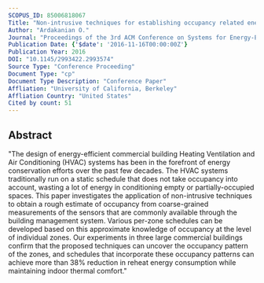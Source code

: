 ```yaml
---
SCOPUS_ID: 85006818067
Title: "Non-intrusive techniques for establishing occupancy related energy savings in commercial buildings"
Author: "Ardakanian O."
Journal: "Proceedings of the 3rd ACM Conference on Systems for Energy-Efficient Built Environments, BuildSys 2016"
Publication Date: {'$date': '2016-11-16T00:00:00Z'}
Publication Year: 2016
DOI: "10.1145/2993422.2993574"
Source Type: "Conference Proceeding"
Document Type: "cp"
Document Type Description: "Conference Paper"
Affliation: "University of California, Berkeley"
Affliation Country: "United States"
Cited by count: 51
---
```


## Abstract
"The design of energy-efficient commercial building Heating Ventilation and Air Conditioning (HVAC) systems has been in the forefront of energy conservation efforts over the past few decades. The HVAC systems traditionally run on a static schedule that does not take occupancy into account, wasting a lot of energy in conditioning empty or partially-occupied spaces. This paper investigates the application of non-intrusive techniques to obtain a rough estimate of occupancy from coarse-grained measurements of the sensors that are commonly available through the building management system. Various per-zone schedules can be developed based on this approximate knowledge of occupancy at the level of individual zones. Our experiments in three large commercial buildings confirm that the proposed techniques can uncover the occupancy pattern of the zones, and schedules that incorporate these occupancy patterns can achieve more than 38% reduction in reheat energy consumption while maintaining indoor thermal comfort."

